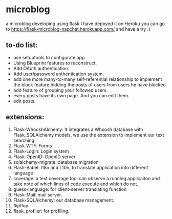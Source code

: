 # microblog
a microblog developing using flask
I have depoyed it on Heroku
you can go to https://flask-microblog-napchat.herokuapp.com/ and have a try :)

to-do list:
-----------
- use setuptools to configurate app.
- Using Blueprint features to reconstruct.
- Add OAuth authentication.
- Add user/password anthentication system.
- add one more many-to-many self-referential relationship to implement the block feature hidding the posts of users from users he have blocked.
- add feature of grouping your followed users.
- every posts have its own page. And you can edit them.
- edit posts.

extensions:
-----------------------
1. Flask-WhooshAlchemy: It integrates a Whoosh database with Flask_SQLAlchemy models, we use the extension to implement our text searching.
2. Flask-WTF: Forms
3. Flask-Login: Login system
4. Flask-OpenID: OpenID server
5. sqlalchemy-migrate: database migration 
6. Flask-Babel: l18n and L10n, to translate application into different language
7. coverage: a test coverage tool can observe a running applicaiton and take note of which lines of code execute and which do not.
8. guess-language: for client-server translating function
9. Flask-Mail: mail server.
10. Flask-SQLAlchemy: our database management.
11. flipflop:
12. flask_profiler: for profiling.
